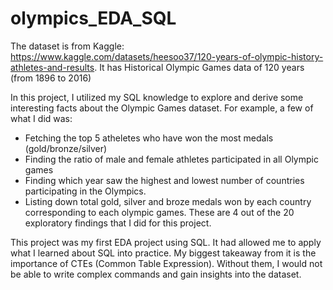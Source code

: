 # olympics_EDA_SQL
The dataset is from Kaggle: https://www.kaggle.com/datasets/heesoo37/120-years-of-olympic-history-athletes-and-results. 
It has Historical Olympic Games data of 120 years (from 1896 to 2016) 

In this project, I utilized my SQL knowledge to explore and derive some interesting facts about the Olympic Games dataset. For example, a few of what I did was: 
- Fetching the top 5 atheletes who have won the most medals (gold/bronze/silver)
- Finding the ratio of male and female athletes participated in all Olympic games
- Finding which year saw the highest and lowest number of countries participating in the Olympics.
- Listing down total gold, silver and broze medals won by each country corresponding to each olympic games.
These are 4 out of the 20 exploratory findings that I did for this project.

This project was my first EDA project using SQL. It had allowed me to apply what I learned about SQL into practice. 
My biggest takeaway from it is the importance of CTEs (Common Table Expression). Without them, I would not be able to write complex commands and gain insights into the dataset.

